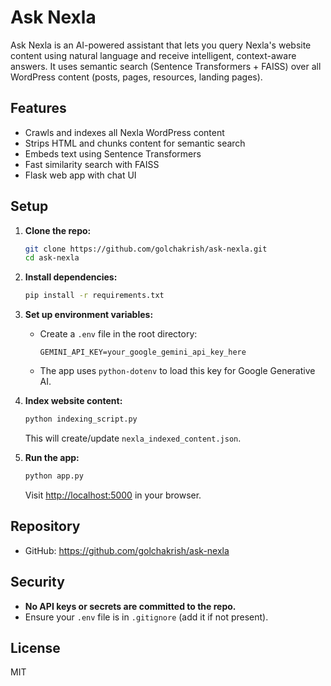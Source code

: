# Ask Nexla

Ask Nexla is an AI-powered assistant that lets you query Nexla's website content using natural language and receive intelligent, context-aware answers. It uses semantic search (Sentence Transformers + FAISS) over all WordPress content (posts, pages, resources, landing pages).

## Features
- Crawls and indexes all Nexla WordPress content
- Strips HTML and chunks content for semantic search
- Embeds text using Sentence Transformers
- Fast similarity search with FAISS
- Flask web app with chat UI

## Setup
1. **Clone the repo:**
   ```bash
   git clone https://github.com/golchakrish/ask-nexla.git
   cd ask-nexla
   ```
2. **Install dependencies:**
   ```bash
   pip install -r requirements.txt
   ```
3. **Set up environment variables:**
   - Create a `.env` file in the root directory:
     ```env
     GEMINI_API_KEY=your_google_gemini_api_key_here
     ```
   - The app uses `python-dotenv` to load this key for Google Generative AI.

4. **Index website content:**
   ```bash
   python indexing_script.py
   ```
   This will create/update `nexla_indexed_content.json`.

5. **Run the app:**
   ```bash
   python app.py
   ```
   Visit [http://localhost:5000](http://localhost:5000) in your browser.

## Repository
- GitHub: https://github.com/golchakrish/ask-nexla

## Security
- **No API keys or secrets are committed to the repo.**
- Ensure your `.env` file is in `.gitignore` (add it if not present).

## License
MIT
